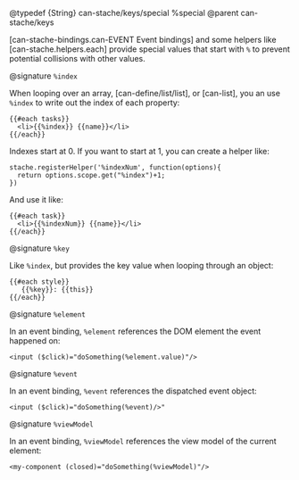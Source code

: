 @typedef {String} can-stache/keys/special %special
@parent can-stache/keys

[can-stache-bindings.can-EVENT Event bindings] and some helpers like [can-stache.helpers.each]
provide special values that start with `%` to prevent potential collisions with
other values.  

@signature `%index`

When looping over an array, [can-define/list/list], or [can-list], you an use `%index` to write out the index of each property:

    {{#each tasks}}
      <li>{{%index}} {{name}}</li>
    {{/each}}

Indexes start at 0.  If you want to start at 1, you can create a helper like:

    stache.registerHelper('%indexNum', function(options){
      return options.scope.get("%index")+1;
    })

And use it like:

    {{#each task}}
      <li>{{%indexNum}} {{name}}</li>
    {{/each}}

@signature `%key`

Like `%index`, but provides the key value when looping through an object:

```
{{#each style}}
   {{%key}}: {{this}}
{{/each}}
```


@signature `%element`

In an event binding, `%element` references the DOM element the event happened on:

```
<input ($click)="doSomething(%element.value)"/>
```

@signature `%event`

In an event binding, `%event` references the dispatched event object:

```
<input ($click)="doSomething(%event)/>"
```

@signature `%viewModel`

In an event binding, `%viewModel` references the view model of the current element:

```
<my-component (closed)="doSomething(%viewModel)"/>
```
